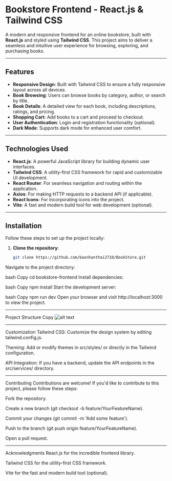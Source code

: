 # Bookstore Frontend - React.js & Tailwind CSS

A modern and responsive frontend for an online bookstore, built with **React.js** and styled using **Tailwind CSS**. This project aims to deliver a seamless and intuitive user experience for browsing, exploring, and purchasing books.

---

## Features

- **Responsive Design**: Built with Tailwind CSS to ensure a fully responsive layout across all devices.
- **Book Browsing**: Users can browse books by category, author, or search by title.
- **Book Details**: A detailed view for each book, including descriptions, ratings, and pricing.
- **Shopping Cart**: Add books to a cart and proceed to checkout.
- **User Authentication**: Login and registration functionality (optional).
- **Dark Mode**: Supports dark mode for enhanced user comfort.

---

## Technologies Used

- **React.js**: A powerful JavaScript library for building dynamic user interfaces.
- **Tailwind CSS**: A utility-first CSS framework for rapid and customizable UI development.
- **React Router**: For seamless navigation and routing within the application.
- **Axios**: For making HTTP requests to a backend API (if applicable).
- **React Icons**: For incorporating icons into the project.
- **Vite**: A fast and modern build tool for web development (optional).

---

## Installation

Follow these steps to set up the project locally:

1. **Clone the repository**:
   ```bash
   git clone https://github.com/baonhanthai2710/BookStore.git
Navigate to the project directory:

bash
Copy
cd bookstore-frontend
Install dependencies:

bash
Copy
npm install
Start the development server:

bash
Copy
npm run dev
Open your browser and visit http://localhost:3000 to view the project.

---

Project Structure
Copy
![alt text](image.png)

---

Customization
Tailwind CSS: Customize the design system by editing tailwind.config.js.

Theming: Add or modify themes in src/styles/ or directly in the Tailwind configuration.

API Integration: If you have a backend, update the API endpoints in the src/services/ directory.

---

Contributing
Contributions are welcome! If you'd like to contribute to this project, please follow these steps:

Fork the repository.

Create a new branch (git checkout -b feature/YourFeatureName).

Commit your changes (git commit -m 'Add some feature').

Push to the branch (git push origin feature/YourFeatureName).

Open a pull request.

---

Acknowledgments
React.js for the incredible frontend library.

Tailwind CSS for the utility-first CSS framework.

Vite for the fast and modern build tool (optional).